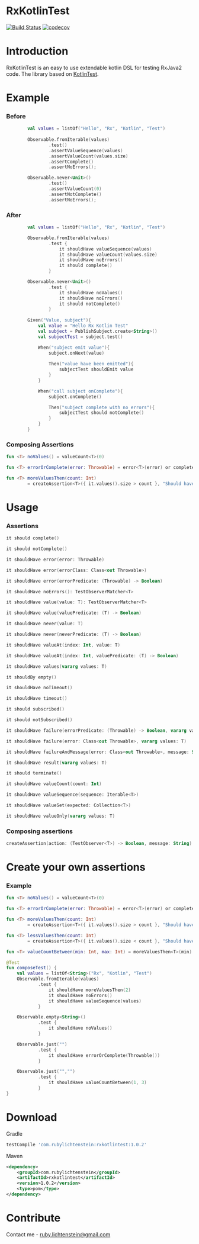 # RxKotlinTest

[![Build Status](https://travis-ci.org/RubyLichtenstein/RxKotlinTest.svg?branch=master)](https://travis-ci.org/RubyLichtenstein/RxKotlinTest)
[![codecov](https://codecov.io/gh/RubyLichtenstein/RxKotlinTest/branch/master/graph/badge.svg)](https://codecov.io/gh/RubyLichtenstein/RxKotlinTest)

# Introduction

RxKotlinTest is an easy to use extendable kotlin DSL for testing RxJava2 code.
The library based on [KotlinTest](https://github.com/kotlintest/kotlintest).

# Example

### Before
```kotlin
        val values = listOf("Hello", "Rx", "Kotlin", "Test")
        
        Observable.fromIterable(values)
                .test()
                .assertValueSequence(values)
                .assertValueCount(values.size)
                .assertComplete()
                .assertNoErrors();

        Observable.never<Unit>()
                .test()
                .assertValueCount(0)
                .assertNotComplete()
                .assertNoErrors();
```

### After
```kotlin
        val values = listOf("Hello", "Rx", "Kotlin", "Test")

        Observable.fromIterable(values)
                .test {
                    it shouldHave valueSequence(values)
                    it shouldHave valueCount(values.size)
                    it shouldHave noErrors()
                    it should complete()
                }

        Observable.never<Unit>()
                .test {
                    it shouldHave noValues()
                    it shouldHave noErrors()
                    it should notComplete()
                }
    
        Given("Value, subject"){
            val value = "Hello Rx Kotlin Test"
            val subject = PublishSubject.create<String>()
            val subjectTest = subject.test()

            When("subject emit value"){
                subject.onNext(value)
                
                Then("value have been emitted"){
                    subjectTest shouldEmit value
                }
            }

            When("call subject onComplete"){
                subject.onComplete()

                Then("subject complete with no errors"){
                    subjectTest should notComplete()
                }
            }
        }

```

### Composing Assertions
```kotlin
fun <T> noValues() = valueCount<T>(0)

fun <T> errorOrComplete(error: Throwable) = error<T>(error) or complete()

fun <T> moreValuesThen(count: Int)
        = createAssertion<T>({ it.values().size > count }, "Should have more values then $count")
```

# Usage
### Assertions
```kotlin
it should complete() 

it should notComplete()

it shouldHave error(error: Throwable)

it shouldHave error(errorClass: Class<out Throwable>)

it shouldHave error(errorPredicate: (Throwable) -> Boolean)

it shouldHave noErrors(): TestObserverMatcher<T>

it shouldHave value(value: T): TestObserverMatcher<T>

it shouldHave value(valuePredicate: (T) -> Boolean)

it shouldHave never(value: T)

it shouldHave never(neverPredicate: (T) -> Boolean)

it shouldHave valueAt(index: Int, value: T)

it shouldHave valueAt(index: Int, valuePredicate: (T) -> Boolean)

it shouldHave values(vararg values: T)

it shouldBy empty()

it shouldHave noTimeout()

it shouldHave timeout()

it should subscribed()

it should notSubscribed()

it shouldHave failure(errorPredicate: (Throwable) -> Boolean, vararg values: T)

it shouldHave failure(error: Class<out Throwable>, vararg values: T)

it shouldHave failureAndMessage(error: Class<out Throwable>, message: String, vararg values: T)

it shouldHave result(vararg values: T)

it should terminate()

it shouldHave valueCount(count: Int)

it shouldHave valueSequence(sequence: Iterable<T>)

it shouldHave valueSet(expected: Collection<T>)

it shouldHave valueOnly(vararg values: T)

```
### Composing assertions
```kotlin
createAssertion(action: (TestObserver<T>) -> Boolean, message: String)
```

# Create your own assertions

### Example
```kotlin
fun <T> noValues() = valueCount<T>(0)

fun <T> errorOrComplete(error: Throwable) = error<T>(error) or complete()

fun <T> moreValuesThen(count: Int)
        = createAssertion<T>({ it.values().size > count }, "Should have more values then $count")

fun <T> lessValuesThen(count: Int)
        = createAssertion<T>({ it.values().size < count }, "Should have less values then $count")

fun <T> valueCountBetween(min: Int, max: Int) = moreValuesThen<T>(min) and lessValuesThen<T>(max)

@Test
fun composeTest() {
    val values = listOf<String>("Rx", "Kotlin", "Test")
    Observable.fromIterable(values)
            .test {
                it shouldHave moreValuesThen(2)
                it shouldHave noErrors()
                it shouldHave valueSequence(values)
            }

    Observable.empty<String>()
            .test {
                it shouldHave noValues()
            }

    Observable.just("")
            .test {
                it shouldHave errorOrComplete(Throwable())
            }

    Observable.just("","")
            .test {
                it shouldHave valueCountBetween(1, 3)
            }
}
```

# Download
Gradle
```groovy
testCompile 'com.rubylichtenstein:rxkotlintest:1.0.2'
```

Maven

```xml
<dependency>
    <groupId>com.rubylichtenstein</groupId>
    <artifactId>rxkotlintest</artifactId>
    <version>1.0.2</version>
    <type>pom</type>
</dependency>
```

# Contribute

Contact me - ruby.lichtenstein@gmail.com

